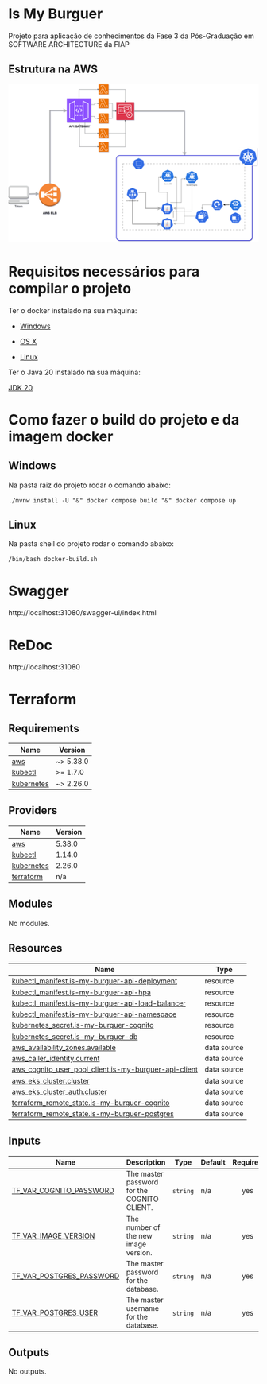 # Is My Burguer


Projeto para aplicação de conhecimentos da Fase 3 da Pós-Graduação em SOFTWARE ARCHITECTURE da FIAP

## Estrutura na AWS

![alt text](/docs/is-my-burguer-api.drawio.png)

# Requisitos necessários para compilar o projeto

Ter o docker instalado na sua máquina:

* [Windows](https://docs.docker.com/windows/started)

* [OS X](https://docs.docker.com/mac/started/)

* [Linux](https://docs.docker.com/linux/started/)

Ter o Java 20 instalado na sua máquina:

[JDK 20](https://jdk.java.net/java-se-ri/20)

# Como fazer o build do projeto e da imagem docker


## Windows

Na pasta raiz do projeto rodar o comando abaixo:

```
./mvnw install -U "&" docker compose build "&" docker compose up
```

## Linux

Na pasta shell do projeto rodar o comando abaixo:

```
/bin/bash docker-build.sh
```

# Swagger
http://localhost:31080/swagger-ui/index.html


# ReDoc
http://localhost:31080

# Terraform

<!-- BEGIN_TF_DOCS -->
## Requirements

| Name | Version |
|------|---------|
| <a name="requirement_aws"></a> [aws](#requirement\_aws) | ~> 5.38.0 |
| <a name="requirement_kubectl"></a> [kubectl](#requirement\_kubectl) | >= 1.7.0 |
| <a name="requirement_kubernetes"></a> [kubernetes](#requirement\_kubernetes) | ~> 2.26.0 |

## Providers

| Name | Version |
|------|---------|
| <a name="provider_aws"></a> [aws](#provider\_aws) | 5.38.0 |
| <a name="provider_kubectl"></a> [kubectl](#provider\_kubectl) | 1.14.0 |
| <a name="provider_kubernetes"></a> [kubernetes](#provider\_kubernetes) | 2.26.0 |
| <a name="provider_terraform"></a> [terraform](#provider\_terraform) | n/a |

## Modules

No modules.

## Resources

| Name | Type |
|------|------|
| [kubectl_manifest.is-my-burguer-api-deployment](https://registry.terraform.io/providers/gavinbunney/kubectl/latest/docs/resources/manifest) | resource |
| [kubectl_manifest.is-my-burguer-api-hpa](https://registry.terraform.io/providers/gavinbunney/kubectl/latest/docs/resources/manifest) | resource |
| [kubectl_manifest.is-my-burguer-api-load-balancer](https://registry.terraform.io/providers/gavinbunney/kubectl/latest/docs/resources/manifest) | resource |
| [kubectl_manifest.is-my-burguer-api-namespace](https://registry.terraform.io/providers/gavinbunney/kubectl/latest/docs/resources/manifest) | resource |
| [kubernetes_secret.is-my-burguer-cognito](https://registry.terraform.io/providers/hashicorp/kubernetes/latest/docs/resources/secret) | resource |
| [kubernetes_secret.is-my-burguer-db](https://registry.terraform.io/providers/hashicorp/kubernetes/latest/docs/resources/secret) | resource |
| [aws_availability_zones.available](https://registry.terraform.io/providers/hashicorp/aws/latest/docs/data-sources/availability_zones) | data source |
| [aws_caller_identity.current](https://registry.terraform.io/providers/hashicorp/aws/latest/docs/data-sources/caller_identity) | data source |
| [aws_cognito_user_pool_client.is-my-burguer-api-client](https://registry.terraform.io/providers/hashicorp/aws/latest/docs/data-sources/cognito_user_pool_client) | data source |
| [aws_eks_cluster.cluster](https://registry.terraform.io/providers/hashicorp/aws/latest/docs/data-sources/eks_cluster) | data source |
| [aws_eks_cluster_auth.cluster](https://registry.terraform.io/providers/hashicorp/aws/latest/docs/data-sources/eks_cluster_auth) | data source |
| [terraform_remote_state.is-my-burguer-cognito](https://registry.terraform.io/providers/hashicorp/terraform/latest/docs/data-sources/remote_state) | data source |
| [terraform_remote_state.is-my-burguer-postgres](https://registry.terraform.io/providers/hashicorp/terraform/latest/docs/data-sources/remote_state) | data source |

## Inputs

| Name | Description | Type | Default | Required |
|------|-------------|------|---------|:--------:|
| <a name="input_TF_VAR_COGNITO_PASSWORD"></a> [TF\_VAR\_COGNITO\_PASSWORD](#input\_TF\_VAR\_COGNITO\_PASSWORD) | The master password for the COGNITO CLIENT. | `string` | n/a | yes |
| <a name="input_TF_VAR_IMAGE_VERSION"></a> [TF\_VAR\_IMAGE\_VERSION](#input\_TF\_VAR\_IMAGE\_VERSION) | The number of the new image version. | `string` | n/a | yes |
| <a name="input_TF_VAR_POSTGRES_PASSWORD"></a> [TF\_VAR\_POSTGRES\_PASSWORD](#input\_TF\_VAR\_POSTGRES\_PASSWORD) | The master password for the database. | `string` | n/a | yes |
| <a name="input_TF_VAR_POSTGRES_USER"></a> [TF\_VAR\_POSTGRES\_USER](#input\_TF\_VAR\_POSTGRES\_USER) | The master username for the database. | `string` | n/a | yes |

## Outputs

No outputs.
<!-- END_TF_DOCS -->


